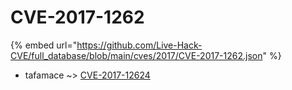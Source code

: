 # CVE-2017-1262
{% embed url="https://github.com/Live-Hack-CVE/full_database/blob/main/cves/2017/CVE-2017-1262.json" %}

* tafamace ~> [CVE-2017-12624](https://www.alice-snow.ru/2017/database/cve-2017-1262/cve-2017-12624-tafamace)
